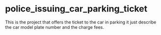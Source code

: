 # police_issuing_car_parking_ticket
This is the project that offers the ticket to the car in parking it just describe the car model plate number and the charge fees.
